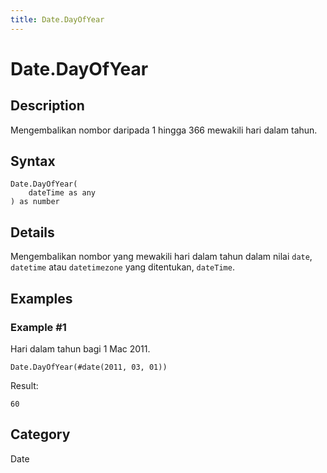 ```yaml
---
title: Date.DayOfYear
---
```


# Date.DayOfYear


## Description

Mengembalikan nombor daripada 1 hingga 366 mewakili hari dalam tahun.


## Syntax

```powerquery
Date.DayOfYear(
    dateTime as any
) as number
```


## Details

Mengembalikan nombor yang mewakili hari dalam tahun dalam nilai <code>date</code>, <code>datetime</code> atau <code>datetimezone</code> yang ditentukan, <code>dateTime</code>.


## Examples

### Example #1 
Hari dalam tahun bagi 1 Mac 2011.
```powerquery
Date.DayOfYear(#date(2011, 03, 01))
```

Result: 
```powerquery
60
```




## Category
Date
